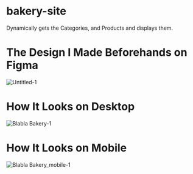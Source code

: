 # bakery-site

Dynamically gets the Categories, and Products and displays them.

# The Design I Made Beforehands on Figma

![Untitled-1](https://user-images.githubusercontent.com/59491631/175108948-85def719-36fb-40d9-8a20-b837900e4acb.jpg)


# How It Looks on Desktop

![Blabla Bakery-1](https://user-images.githubusercontent.com/59491631/175108573-c31197cf-20bf-45fa-a966-c74bf99ab30f.jpg)


# How It Looks on Mobile

![Blabla Bakery_mobile-1](https://user-images.githubusercontent.com/59491631/175108635-a77ba723-82e9-4cfb-b91b-7c6c919ff3d6.jpg)
